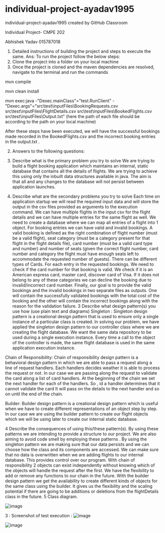 # individual-project-ayadav1995
individual-project-ayadav1995 created by GitHub Classroom

Individual Project- CMPE 202

Abhishek Yadav
015787018

1.	Detailed instructions of building the project and steps to execute the same. 
Ans:
To run the project follow the below steps:
1.	Clone the project into a folder on your local machine
2.	Once the project is cloned and the maven dependencies are resolved, navigate to the terminal and run the commands

mvn compile

mvn clean install

mvn exec:java -"Dexec.mainClass"="test.RunClient" -"Dexec.args"="src\test\inputFiles\BookingRequests.csv src\test\inputFiles\FlightDetails.csv src\test\inputFiles\BookedFlights.csv src\test\inputFiles\Output.txt" 
(here the path of each file should be according to the path on your local machine)

After these steps have been executed, we will have the successful bookings made recorded in the BookedFlights.csv and the incorrect booking entries in the output.txt .








2.   Answers to the following questions:

1.	Describe what is the primary problem you try to solve
We are trying to build a flight booking application which maintains an internal, static database that contains all the details of flights. We are trying to achieve this using only the inbuilt data structures available in java. The aim is that all and any changes to the database will not persist between application launches. 
2.	Describe what are the secondary problems you try to solve
Each time on application startup we will read the required input data and will store the output in the csv files provided as arguments to the execution command. 
We can have multiple flights in the input csv for the flight details and we can have multiple entries for the same flight as well. We need to create a database where we can map all entries of a flight into 1 object.
For booking entries we can have valid and invalid bookings. A valid booking is defined as the right combination of flight number (must be a valid flight), seat category (must be a category present for that flight in the flight details file), card number (must be a valid card type and number) and number of seats (given the correct flight number, card number and category the flight must have enough seats left to accommodate the requested number of guests).
There can be different types of Cards. For each entry in the requested bookings. We need to check if the card number for that booking is valid. We check if it is an American express card, master card, discover card of Visa. If it does not belong to any of these categories we can decline the booking due to invalid/incorrect card number.
Finally, our goal is to provide the valid bookings and the invalid bookings in two separate files as outputs. One will contain the successfully validated bookings with the total cost of the booking and the other will contain the incorrect bookings along with the reason for the validation failure.
3	Describe what design pattern(s) you use how (use plain text and diagrams)
Singleton :
Singleton design pattern is a creational design pattern that is used to ensure only a single instance of a particular class is created. In solving our problem, we have applied the singleton design pattern to our controller class where we are creating the flight database. We want the same data repository to be used during a single execution instance. Every time a call to the object of the controller is made, the same flight database is used in the same application execution instance.

Chain of Responsibility:
Chain of responsibility design pattern is a behavioral design pattern in which we are able to pass a request along a line of request handlers. Each handlers decides weather it is able to process the request or not. In our case we are passing along the request to validate the card along a list of card handlers. At the beginning of the chain we set the next handler for each of the handlers. So , id a handler determines that it cannot validate the card It will pass on the details to the next handler and so on until the end of the chain. 

Builder: 
Builder design pattern is a creational design pattern which is useful when we have to create different representations of an object step by step. In our case we are using the builder pattern to create our  flight objects which we will be using later to create our internal static database.
	
4	Describe the consequences of using this/these pattern(s).
By using these patterns we are intending to provide a structure to our project. We are also aiming to avoid code smell  by employing these patterns . By using the singleton pattern we are making sure that our data persists and we can choose how the class and its components are accessed. We can make sure that no data is overwritten when we are adding flights to our internal database. This provides control over our program. With chain of responsibility 2 objects can exist independently without knowing which of the objects will handle the request after the first. We have the flexibility to add or remove any functions to our chain in the future. With the builder design pattern we get the availability to create different kinds of objects for the same class using the builder. It gives us the flexibility and the scaling potential if there are going to be additions or deletions from the flightDetails class in the future.
5	Class diagram.
 

![image](https://user-images.githubusercontent.com/89236413/167078986-52c885a9-25da-430f-b9e8-e0c734a0e04a.png)


3 :
Screenshot of test execution :
 ![image](https://user-images.githubusercontent.com/89236413/167078994-14e8eaf5-3e72-44d7-a032-53357cad976f.png)



 
![image](https://user-images.githubusercontent.com/89236413/167079005-d85de6d5-d3c1-4e22-97f1-cd6b5c14150c.png)






